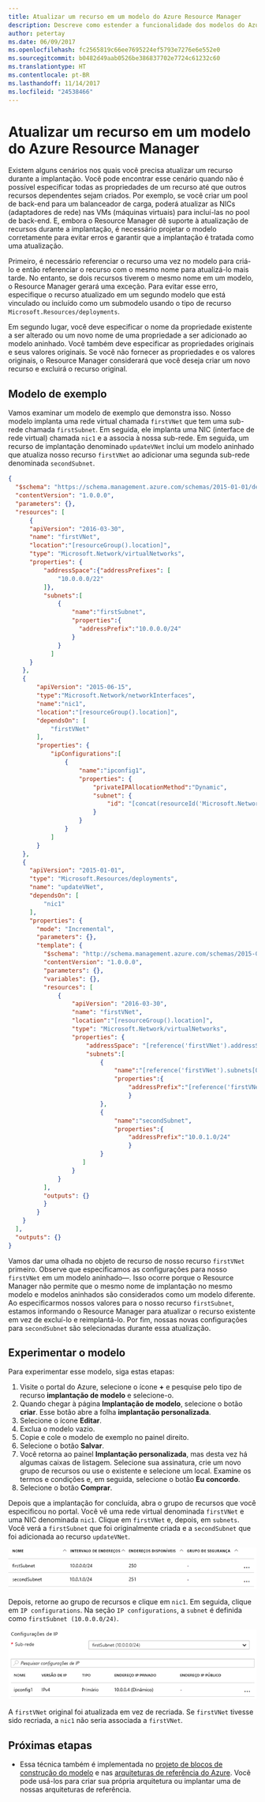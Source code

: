 ```yaml
---
title: Atualizar um recurso em um modelo do Azure Resource Manager
description: Descreve como estender a funcionalidade dos modelos do Azure Resource Manager para atualizar um recurso
author: petertay
ms.date: 06/09/2017
ms.openlocfilehash: fc2565819c66ee7695224ef5793e7276e6e552e0
ms.sourcegitcommit: b0482d49aab0526be386837702e7724c61232c60
ms.translationtype: HT
ms.contentlocale: pt-BR
ms.lasthandoff: 11/14/2017
ms.locfileid: "24538466"
---
```

# <a name="update-a-resource-in-an-azure-resource-manager-template"></a>Atualizar um recurso em um modelo do Azure Resource Manager

Existem alguns cenários nos quais você precisa atualizar um recurso durante a implantação. Você pode encontrar esse cenário quando não é possível especificar todas as propriedades de um recurso até que outros recursos dependentes sejam criados. Por exemplo, se você criar um pool de back-end para um balanceador de carga, poderá atualizar as NICs (adaptadores de rede) nas VMs (máquinas virtuais) para incluí-las no pool de back-end. E, embora o Resource Manager dê suporte à atualização de recursos durante a implantação, é necessário projetar o modelo corretamente para evitar erros e garantir que a implantação é tratada como uma atualização.

Primeiro, é necessário referenciar o recurso uma vez no modelo para criá-lo e então referenciar o recurso com o mesmo nome para atualizá-lo mais tarde. No entanto, se dois recursos tiverem o mesmo nome em um modelo, o Resource Manager gerará uma exceção. Para evitar esse erro, especifique o recurso atualizado em um segundo modelo que está vinculado ou incluído como um submodelo usando o tipo de recurso `Microsoft.Resources/deployments`.

Em segundo lugar, você deve especificar o nome da propriedade existente a ser alterado ou um novo nome de uma propriedade a ser adicionado ao modelo aninhado. Você também deve especificar as propriedades originais e seus valores originais. Se você não fornecer as propriedades e os valores originais, o Resource Manager considerará que você deseja criar um novo recurso e excluirá o recurso original.

## <a name="example-template"></a>Modelo de exemplo

Vamos examinar um modelo de exemplo que demonstra isso. Nosso modelo implanta uma rede virtual chamada `firstVNet` que tem uma sub-rede chamada `firstSubnet`. Em seguida, ele implanta uma NIC (interface de rede virtual) chamada `nic1` e a associa à nossa sub-rede. Em seguida, um recurso de implantação denominado `updateVNet` inclui um modelo aninhado que atualiza nosso recurso `firstVNet` ao adicionar uma segunda sub-rede denominada `secondSubnet`. 

```json
{
  "$schema": "https://schema.management.azure.com/schemas/2015-01-01/deploymentTemplate.json#",
  "contentVersion": "1.0.0.0",
  "parameters": {},
  "resources": [
      {
      "apiVersion": "2016-03-30",
      "name": "firstVNet",
      "location":"[resourceGroup().location]",
      "type": "Microsoft.Network/virtualNetworks",
      "properties": {
          "addressSpace":{"addressPrefixes": [
              "10.0.0.0/22"
          ]},
          "subnets":[              
              {
                  "name":"firstSubnet",
                  "properties":{
                    "addressPrefix":"10.0.0.0/24"
                  }
              }
            ]
      }
    },
    {
        "apiVersion": "2015-06-15",
        "type":"Microsoft.Network/networkInterfaces",
        "name":"nic1",
        "location":"[resourceGroup().location]",
        "dependsOn": [
            "firstVNet"
        ],
        "properties": {
            "ipConfigurations":[
                {
                    "name":"ipconfig1",
                    "properties": {
                        "privateIPAllocationMethod":"Dynamic",
                        "subnet": {
                            "id": "[concat(resourceId('Microsoft.Network/virtualNetworks','firstVNet'),'/subnets/firstSubnet')]"
                        }
                    }
                }
            ]
        }
    },
    {
      "apiVersion": "2015-01-01",
      "type": "Microsoft.Resources/deployments",
      "name": "updateVNet",
      "dependsOn": [
          "nic1"
      ],
      "properties": {
        "mode": "Incremental",
        "parameters": {},
        "template": {
          "$schema": "http://schema.management.azure.com/schemas/2015-01-01/deploymentTemplate.json#",
          "contentVersion": "1.0.0.0",
          "parameters": {},
          "variables": {},
          "resources": [
              {
                  "apiVersion": "2016-03-30",
                  "name": "firstVNet",
                  "location":"[resourceGroup().location]",
                  "type": "Microsoft.Network/virtualNetworks",
                  "properties": {
                      "addressSpace": "[reference('firstVNet').addressSpace]",
                      "subnets":[
                          {
                              "name":"[reference('firstVNet').subnets[0].name]",
                              "properties":{
                                  "addressPrefix":"[reference('firstVNet').subnets[0].properties.addressPrefix]"
                                  }
                          },
                          {
                              "name":"secondSubnet",
                              "properties":{
                                  "addressPrefix":"10.0.1.0/24"
                                  }
                          }
                     ]
                  }
              }
          ],
          "outputs": {}
          }
        }
    }
  ],
  "outputs": {}
}
```

Vamos dar uma olhada no objeto de recurso de nosso recurso `firstVNet` primeiro. Observe que especificamos as configurações para nosso `firstVNet` em um modelo aninhado&mdash;. Isso ocorre porque o Resource Manager não permite que o mesmo nome de implantação no mesmo modelo e modelos aninhados são considerados como um modelo diferente. Ao especificarmos nossos valores para o nosso recurso `firstSubnet`, estamos informando o Resource Manager para atualizar o recurso existente em vez de excluí-lo e reimplantá-lo. Por fim, nossas novas configurações para `secondSubnet` são selecionadas durante essa atualização.

## <a name="try-the-template"></a>Experimentar o modelo

Para experimentar esse modelo, siga estas etapas:

1.  Visite o portal do Azure, selecione o ícone **+** e pesquise pelo tipo de recurso **implantação de modelo** e selecione-o.
2.  Quando chegar à página **Implantação de modelo**, selecione o botão **criar**. Esse botão abre a folha **implantação personalizada**.
3.  Selecione o ícone **Editar**.
4.  Exclua o modelo vazio.
5.  Copie e cole o modelo de exemplo no painel direito.
6.  Selecione o botão **Salvar**.
7.  Você retorna ao painel **Implantação personalizada**, mas desta vez há algumas caixas de listagem. Selecione sua assinatura, crie um novo grupo de recursos ou use o existente e selecione um local. Examine os termos e condições e, em seguida, selecione o botão **Eu concordo**.
8.  Selecione o botão **Comprar**.

Depois que a implantação for concluída, abra o grupo de recursos que você especificou no portal. Você vê uma rede virtual denominada `firstVNet` e uma NIC denominada `nic1`. Clique em `firstVNet` e, depois, em `subnets`. Você verá a `firstSubnet` que foi originalmente criada e a `secondSubnet` que foi adicionada ao recurso `updateVNet`. 

![Sub-rede original e sub-rede atualizada](../_images/firstVNet-subnets.png)

Depois, retorne ao grupo de recursos e clique em `nic1`. Em seguida, clique em `IP configurations`. Na seção `IP configurations`, a `subnet` é definida como `firstSubnet (10.0.0.0/24)`. 

![definições de configuração de IP da NIC1](../_images/nic1-ipconfigurations.png)

A `firstVNet` original foi atualizada em vez de recriada. Se `firstVNet` tivesse sido recriada, a `nic1` não seria associada a `firstVNet`.

## <a name="next-steps"></a>Próximas etapas

* Essa técnica também é implementada no [projeto de blocos de construção do modelo](https://github.com/mspnp/template-building-blocks) e nas [arquiteturas de referência do Azure](/azure/architecture/reference-architectures/). Você pode usá-los para criar sua própria arquitetura ou implantar uma de nossas arquiteturas de referência.

